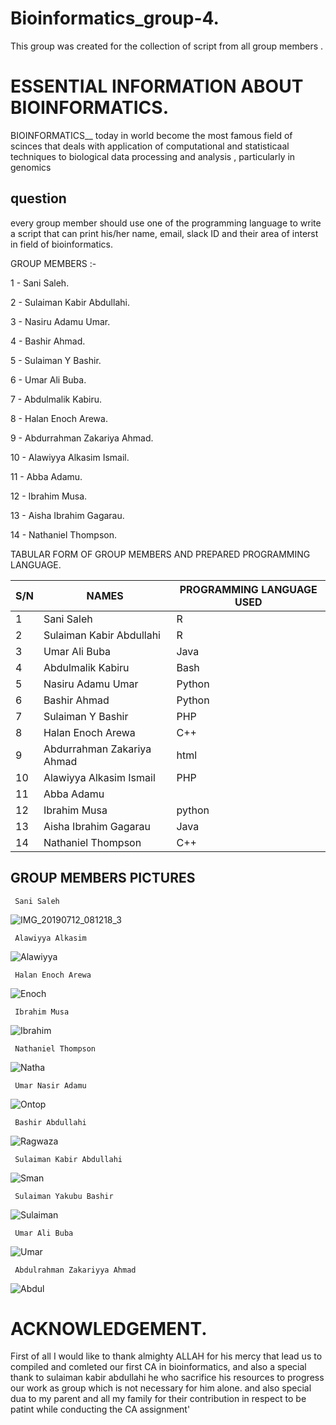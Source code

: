 # Bioinformatics_group-4.

This group was created for the collection of script from all group members .

# ESSENTIAL INFORMATION ABOUT BIOINFORMATICS.

BIOINFORMATICS__ today in world become the most famous field of scinces that deals with application of computational and statisticaal techniques to biological data processing and analysis , particularly in genomics 

## question 
every group member should use one of the programming language to write a script that can print his/her name, email, slack ID and their area of interst in field of bioinformatics.

GROUP MEMBERS :- 

1 - Sani Saleh.

2 - Sulaiman Kabir Abdullahi.

3 - Nasiru Adamu Umar.

4 - Bashir Ahmad.

5 - Sulaiman Y Bashir.

6 - Umar Ali Buba.

7 - Abdulmalik Kabiru.

8 - Halan Enoch Arewa.

9 - Abdurrahman Zakariya Ahmad.

10 - Alawiyya Alkasim Ismail.

11 - Abba Adamu.

12 - Ibrahim Musa.

13 - Aisha Ibrahim Gagarau.

14 - Nathaniel Thompson.


TABULAR FORM OF GROUP MEMBERS AND PREPARED PROGRAMMING LANGUAGE.

| S/N  | NAMES |PROGRAMMING LANGUAGE USED |
| ------------- | ------------- |------------- |
| 1  | Sani Saleh  | R |
| 2  | Sulaiman Kabir Abdullahi  | R  |
| 3  | Umar Ali Buba  | Java  |
| 4  | Abdulmalik Kabiru | Bash  |
| 5  | Nasiru Adamu Umar  | Python  |
| 6  | Bashir Ahmad  | Python  |
| 7  | Sulaiman Y Bashir  | PHP  |
| 8  | Halan Enoch Arewa  | C++  |
| 9  | Abdurrahman Zakariya Ahmad  | html  |
| 10 | Alawiyya Alkasim Ismail  | PHP  |
| 11  | Abba Adamu  |  |
| 12  | Ibrahim Musa  | python  |
| 13  | Aisha Ibrahim Gagarau  | Java  |
| 14  | Nathaniel Thompson  | C++  |



## GROUP MEMBERS PICTURES

     Sani Saleh
![IMG_20190712_081218_3](https://user-images.githubusercontent.com/95065173/143876683-88b4f571-c6fe-4419-9c22-eea03c9ed01e.jpg)

     Alawiyya Alkasim
![Alawiyya](https://user-images.githubusercontent.com/95065173/143878492-02c27504-009e-4fac-ad83-58e60209cae5.jpg)

     Halan Enoch Arewa
![Enoch](https://user-images.githubusercontent.com/95065173/143878498-5198ff00-62bf-47aa-9d1e-a2a7c548724d.jpg)

     Ibrahim Musa
![Ibrahim](https://user-images.githubusercontent.com/95065173/143878507-d93dcea9-12d9-43f6-86d2-ca7bce738188.jpg)

     Nathaniel Thompson
![Natha](https://user-images.githubusercontent.com/95065173/143878534-cd87e825-b3fb-4f78-bb5e-c33fd2bd35b6.jpg)

     Umar Nasir Adamu
![Ontop](https://user-images.githubusercontent.com/95065173/143878547-282ed8c9-d45a-4717-8aa0-3f89decbb1ef.jpg)

     Bashir Abdullahi
![Ragwaza](https://user-images.githubusercontent.com/95065173/143878559-7d8dd26e-65d5-42f8-bdf9-58a1ea6122b3.jpg)


     Sulaiman Kabir Abdullahi
![Sman](https://user-images.githubusercontent.com/95065173/143878563-8a9d9beb-ffd5-47b7-9f77-35406fcb2cc3.png)

     Sulaiman Yakubu Bashir
![Sulaiman](https://user-images.githubusercontent.com/95065173/143878589-868d9b74-9e19-4749-bb94-552cec8189ae.jpg)

     Umar Ali Buba
![Umar](https://user-images.githubusercontent.com/95065173/143878601-7964e292-9890-41a5-b130-8b66db7b5a85.jpg)

     Abdulrahman Zakariyya Ahmad

![Abdul](https://user-images.githubusercontent.com/95065173/143878607-653cd6a5-9c8f-4b3f-bda0-d4f2003b137d.jpg)

# ACKNOWLEDGEMENT.

First of all I would like to thank almighty ALLAH for his mercy that lead us to compiled and comleted our first CA in bioinformatics, and also a special thank to sulaiman kabir abdullahi he who sacrifice his resources to progress our work as group which is not necessary for him alone.
and also special dua to my parent and all my family for their contribution in respect to be patint while conducting the CA assignment'


